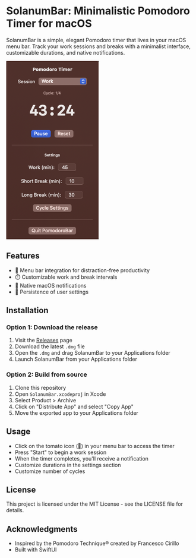 # SolanumBar: Minimalistic Pomodoro Timer for macOS

SolanumBar is a simple, elegant Pomodoro timer that lives in your macOS menu bar. Track your work sessions and breaks with a minimalist interface, customizable durations, and native notifications.

![SolanumBar Screenshot](solanum.png)

## Features

- 🍅 Menu bar integration for distraction-free productivity
- ⏱️ Customizable work and break intervals
- 🔔 Native macOS notifications
- 💾 Persistence of user settings

## Installation

### Option 1: Download the release
1. Visit the [Releases](https://github.com/dglubokov/SolanumBar/releases) page
2. Download the latest `.dmg` file
3. Open the `.dmg` and drag SolanumBar to your Applications folder
4. Launch SolanumBar from your Applications folder

### Option 2: Build from source
1. Clone this repository
2. Open `SolanumBar.xcodeproj` in Xcode
3. Select Product > Archive
4. Click on "Distribute App" and select "Copy App"
5. Move the exported app to your Applications folder

## Usage

- Click on the tomato icon (🍅) in your menu bar to access the timer
- Press "Start" to begin a work session
- When the timer completes, you'll receive a notification
- Customize durations in the settings section
- Customize number of cycles

## License

This project is licensed under the MIT License - see the LICENSE file for details.

## Acknowledgments

- Inspired by the Pomodoro Technique® created by Francesco Cirillo
- Built with SwiftUI
